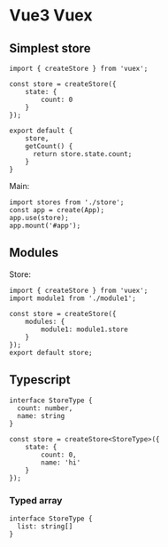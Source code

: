 # Vue3 Vuex

## Simplest store
```
import { createStore } from 'vuex';

const store = createStore({
    state: {
        count: 0
    }
});

export default {
    store,
    getCount() {
      return store.state.count;
    }
}
```

Main:
```
import stores from './store';
const app = create(App);
app.use(store);
app.mount('#app');
```

## Modules
Store:
```
import { createStore } from 'vuex';
import module1 from './module1';

const store = createStore({
    modules: {
        module1: module1.store
    }
});
export default store;
```

## Typescript
```
interface StoreType {
  count: number,
  name: string
}

const store = createStore<StoreType>({
    state: {
        count: 0,
        name: 'hi'
    }
});
```

### Typed array
```
interface StoreType {
  list: string[]
}
```
